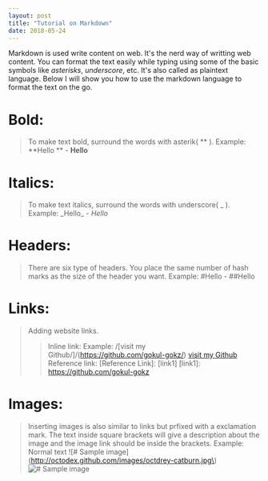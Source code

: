 ```yaml
---
layout: post
title: "Tutorial on Markdown"
date: 2018-05-24
---
```

Markdown is used write content on web. It's the nerd way of writting web content. You can format the text easily while typing using some of the basic symbols like _asterisks_, _underscore_, etc. It's also called as plaintext language. Below I will show you how to use the markdown language to format the text on the go.

# Bold:
>To make text bold, surround the words with asterik( ** ).
Example: \*\*Hello \*\*  - **Hello**

# Italics:
>To make text italics, surround the words with underscore( _ ).
Example: \_Hello\_    - _Hello_

# Headers:
>There are six type of headers. You place the same number of hash marks as the size of the header you want.
Example: \#Hello - ##Hello

# Links:
>Adding website links.
>>Inline link:
Example: /[visit my Github/]/(https://github.com/gokul-gokz/)
[visit my Github](https://github.com/gokul-gokz)
>>Reference link:
[Reference Link]: [link1]
[link1]: https://github.com/gokul-gokz

# Images:
>Inserting images is also similar to links but prfixed with a exclamation mark. The text inside square brackets will give a description about the image and the image link should be inside the brackets.
Example:
Normal text
       \!\[\# Sample image\]\(http://octodex.github.com/images/octdrey-catburn.jpg\)
![# Sample image](http://octodex.github.com/images/octdrey-catburn.jpg)



